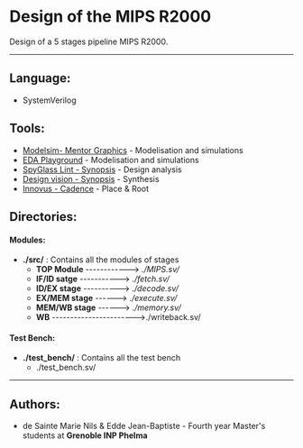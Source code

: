 # Design of the MIPS R2000

Design of a 5 stages pipeline MIPS R2000.

-------------------

## Language: 
* SystemVerilog


## Tools: 
* [Modelsim- Mentor Graphics](https://www.mentor.com/products/fv/modelsim/) - Modelisation and simulations
* [EDA Playground](https://www.edaplayground.com/) - Modelisation and simulations
* [SpyGlass Lint - Synopsis](https://www.synopsys.com/verification/static-and-formal-verification/spyglass/spyglass-lint.html) - Design analysis
* [Design vision - Synopsis](https://www.synopsys.com/implementation-and-signoff/rtl-synthesis-test/design-compiler-graphical.html) - Synthesis
* [Innovus - Cadence](https://www.cadence.com/en_US/home/tools/digital-design-and-signoff/soc-implementation-and-floorplanning/innovus-implementation-system.html) - Place & Root



## Directories:

#### Modules:
- **./src/** : Contains all the modules of stages
    + **TOP Module** ------------>  *./MIPS.sv/*
    + **IF/ID satge** ----------->  *./fetch.sv/*
    + **ID/EX stage** ----------> *./decode.sv/* 
    + **EX/MEM stage** ------> *./execute.sv/* 
    + **MEM/WB stage** ------> *./memory.sv/* 
    + **WB** ----------------------->./writeback.sv/
 #### Test Bench:
 * **./test_bench/** : Contains all the test bench
    + ./test_bench.sv/
 
---------------------------------

 ## Authors:
 * de Sainte Marie Nils & Edde Jean-Baptiste - Fourth year Master's students at **Grenoble INP Phelma**


